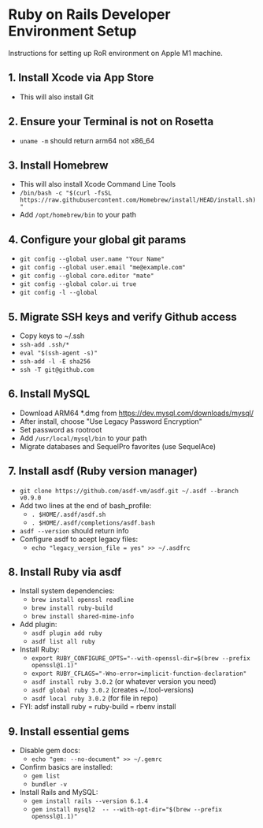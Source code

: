 # Ruby on Rails Developer Environment Setup
Instructions for setting up RoR environment on Apple M1 machine.

## 1. Install Xcode via App Store
- This will also install Git

## 2. Ensure your Terminal is not on Rosetta
- `uname -m` should return arm64 not x86_64

## 3. Install Homebrew
- This will also install Xcode Command Line Tools
- `/bin/bash -c "$(curl -fsSL https://raw.githubusercontent.com/Homebrew/install/HEAD/install.sh)"`
- Add `/opt/homebrew/bin` to your path

## 4. Configure your global git params
- `git config --global user.name "Your Name"`
- `git config --global user.email "me@example.com"`
- `git config --global core.editor "mate"`
- `git config --global color.ui true`
- `git config -l --global`

## 5. Migrate SSH keys and verify Github access
- Copy keys to ~/.ssh
- `ssh-add .ssh/*`
- `eval "$(ssh-agent -s)"`
- `ssh-add -l -E sha256`
- `ssh -T git@github.com`

## 6. Install MySQL
- Download ARM64 *.dmg from https://dev.mysql.com/downloads/mysql/
- After install, choose "Use Legacy Password Encryption"
- Set password as rootroot
- Add `/usr/local/mysql/bin` to your path 
- Migrate databases and SequelPro favorites (use SequelAce)

## 7. Install asdf (Ruby version manager)
- `git clone https://github.com/asdf-vm/asdf.git ~/.asdf --branch v0.9.0`
- Add two lines at the end of bash_profile:
  - `. $HOME/.asdf/asdf.sh`
  - `. $HOME/.asdf/completions/asdf.bash`
- `asdf --version` should return info
- Configure asdf to acept legacy files:
  - `echo "legacy_version_file = yes" >> ~/.asdfrc`

## 8. Install Ruby via asdf
- Install system dependencies:
  - `brew install openssl readline`
  - `brew install ruby-build`
  - `brew install shared-mime-info`
- Add plugin:
  - `asdf plugin add ruby`
  - `asdf list all ruby`
- Install Ruby:
  - `export RUBY_CONFIGURE_OPTS="--with-openssl-dir=$(brew --prefix openssl@1.1)"`
  - `export RUBY_CFLAGS="-Wno-error=implicit-function-declaration"`
  - `asdf install ruby 3.0.2` (or whatever version you need)
  - `asdf global ruby 3.0.2` (creates ~/.tool-versions)
  - `asdf local ruby 3.0.2` (for file in repo)
- FYI: adsf install ruby = ruby-build = rbenv install

## 9. Install essential gems
- Disable gem docs:
  - `echo "gem: --no-document" >> ~/.gemrc`
- Confirm basics are installed:
  - `gem list`
  - `bundler -v`
- Install Rails and MySQL:
  - `gem install rails --version 6.1.4`
  - `gem install mysql2  -- --with-opt-dir="$(brew --prefix openssl@1.1)"`
